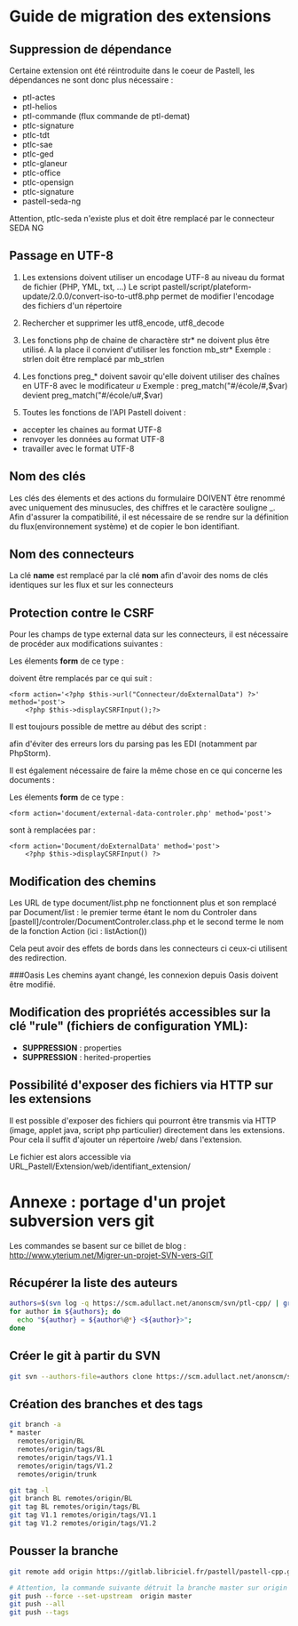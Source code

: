 # Guide de migration des extensions

## Suppression de dépendance

Certaine extension ont été réintroduite dans le coeur de Pastell, les dépendances ne sont donc plus nécessaire :

* ptl-actes
* ptl-helios
* ptl-commande (flux commande de ptl-demat)
* ptlc-signature
* ptlc-tdt
* ptlc-sae
* ptlc-ged
* ptlc-glaneur
* ptlc-office
* ptlc-opensign
* ptlc-signature
* pastell-seda-ng

Attention, ptlc-seda n'existe plus et doit être remplacé par le connecteur SEDA NG



## Passage en UTF-8

1) Les extensions doivent utiliser un encodage UTF-8 au niveau du format de fichier (PHP, YML, txt, ...)
Le script pastell/script/plateform-update/2.0.0/convert-iso-to-utf8.php permet de modifier l'encodage des fichiers d'un répertoire

2) Rechercher et supprimer les utf8_encode, utf8_decode

3) Les fonctions php de chaine de charactère str* ne doivent plus être utilisé. A la place il convient d'utiliser 
les fonction mb_str*
Exemple : strlen doit être remplacé par mb_strlen

4) Les fonctions preg_* doivent savoir qu'elle doivent utiliser des chaînes en UTF-8 avec le modificateur *u*
Exemple : 
    preg_match("#/école/#,$var) devient preg_match("#/école/u#,$var)  

5) Toutes les fonctions de l'API Pastell doivent :
- accepter les chaines au format UTF-8
- renvoyer les données au format UTF-8
- travailler avec le format UTF-8


## Nom des clés

Les clés des élements et des actions du formulaire DOIVENT être renommé avec uniquement des minusucles, des chiffres et 
le caractère souligne \_. Afin d'assurer la compatibilité, il est nécessaire de se rendre sur la définition 
du flux(environnement système) et de copier le bon identifiant.


## Nom des connecteurs
La clé **name** est remplacé par la clé **nom** afin d'avoir des noms de clés identiques sur les flux et sur les connecteurs


## Protection contre le CSRF

Pour les champs de type external data sur les connecteurs, il est nécessaire de procéder aux modifications suivantes :

Les élements **form** de ce type :
    <form action='Connecteur/external-data-controler.php' method='post'>

doivent être remplacés par ce qui suit :

	<form action='<?php $this->url("Connecteur/doExternalData") ?>' method='post'>
		<?php $this->displayCSRFInput();?>
	
Il est toujours possible de mettre au début des script : 
    <?php
 		/** @var Gabarit $this */
 	?>
 
afin d'éviter des erreurs lors du parsing pas les EDI (notamment par PhpStorm). 	

Il est également nécessaire de faire la même chose en ce qui concerne les documents : 

Les élements **form** de ce type : 

    <form action='document/external-data-controler.php' method='post'>

sont à remplacées par : 

    <form action='Document/doExternalData' method='post'>
		<?php $this->displayCSRFInput() ?>


## Modification des chemins 
Les URL de type document/list.php ne fonctionnent plus et son remplacé par Document/list : le premier terme étant le
nom du Controler dans [pastell]/controler/DocumentControler.class.php et le second terme le nom de la fonction Action (ici : listAction())

Cela peut avoir des effets de bords dans les connecteurs ci ceux-ci utilisent des redirection.

###Oasis
Les chemins ayant changé, les connexion depuis Oasis doivent être modifié.

## Modification des propriétés accessibles sur la clé "rule" (fichiers de configuration YML):

- **SUPPRESSION** : properties
- **SUPPRESSION** : herited-properties


## Possibilité d'exposer des fichiers via HTTP sur les extensions

Il est possible d'exposer des fichiers qui pourront être transmis via HTTP (image, applet java, script php particulier) 
directement dans les extensions. Pour cela il suffit d'ajouter un répertoire /web/ dans l'extension.

Le fichier est alors accessible via URL_Pastell/Extension/web/identifiant_extension/



# Annexe : portage d'un projet subversion vers git


Les commandes se basent sur ce billet de blog : http://www.yterium.net/Migrer-un-projet-SVN-vers-GIT

## Récupérer la liste des auteurs

```bash
authors=$(svn log -q https://scm.adullact.net/anonscm/svn/ptl-cpp/ | grep -e '^r' | awk 'BEGIN { FS = "|" } ; { print $2 }' | sort | uniq)
for author in ${authors}; do
  echo "${author} = ${author%@*} <${author}>";
done
```

## Créer le git à partir du SVN
```bash
git svn --authors-file=authors clone https://scm.adullact.net/anonscm/svn/ptl-cpp/ --trunk=trunk --branches=branches --tags=tags
```

## Création des branches et des tags
```bash
git branch -a
* master
  remotes/origin/BL
  remotes/origin/tags/BL
  remotes/origin/tags/V1.1
  remotes/origin/tags/V1.2
  remotes/origin/trunk

git tag -l
git branch BL remotes/origin/BL
git tag BL remotes/origin/tags/BL
git tag V1.1 remotes/origin/tags/V1.1
git tag V1.2 remotes/origin/tags/V1.2
```

## Pousser la branche
```bash
git remote add origin https://gitlab.libriciel.fr/pastell/pastell-cpp.git

# Attention, la commande suivante détruit la branche master sur origin si elle existe ! 
git push --force --set-upstream  origin master
git push --all
git push --tags
```








